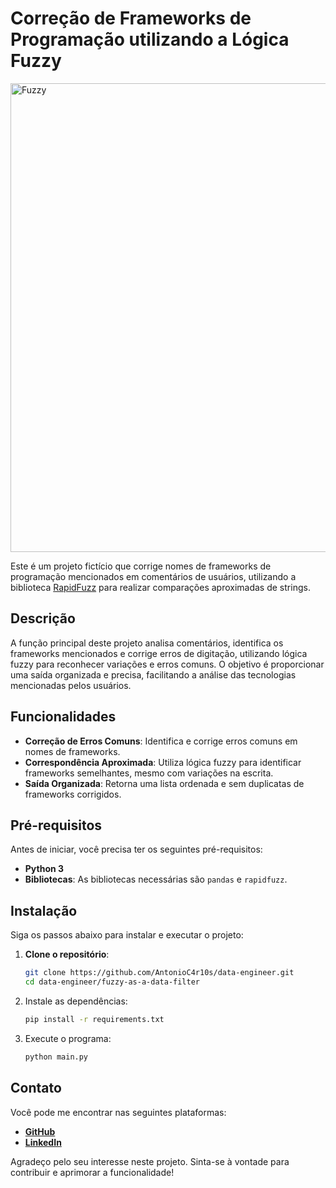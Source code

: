 # Correção de Frameworks de Programação utilizando a Lógica Fuzzy
<img src="https://tse2.mm.bing.net/th?id=OIG3.fQu5AIHsTHBrls6pFlfT&pid=ImgGn" alt="Fuzzy" width="1000" height="750">

Este é um projeto fictício que corrige nomes de frameworks de programação mencionados em comentários de usuários, utilizando a biblioteca [RapidFuzz](https://pypi.org/project/RapidFuzz/) para realizar comparações aproximadas de strings.

## Descrição

A função principal deste projeto analisa comentários, identifica os frameworks mencionados e corrige erros de digitação, utilizando lógica fuzzy para reconhecer variações e erros comuns. O objetivo é proporcionar uma saída organizada e precisa, facilitando a análise das tecnologias mencionadas pelos usuários.

## Funcionalidades

- **Correção de Erros Comuns**: Identifica e corrige erros comuns em nomes de frameworks.
- **Correspondência Aproximada**: Utiliza lógica fuzzy para identificar frameworks semelhantes, mesmo com variações na escrita.
- **Saída Organizada**: Retorna uma lista ordenada e sem duplicatas de frameworks corrigidos.

## Pré-requisitos

Antes de iniciar, você precisa ter os seguintes pré-requisitos:

- **Python 3**
- **Bibliotecas**: As bibliotecas necessárias são `pandas` e `rapidfuzz`.

## Instalação

Siga os passos abaixo para instalar e executar o projeto:

1. **Clone o repositório**:
   ```bash
   git clone https://github.com/AntonioC4r10s/data-engineer.git
   cd data-engineer/fuzzy-as-a-data-filter
   ```
2. Instale as dependências:
    ```bash
    pip install -r requirements.txt
    ```

3. Execute o programa:
    ```bash
    python main.py
    ```
## Contato
Você pode me encontrar nas seguintes plataformas:
- [**GitHub**](github.com/AntonioC4r10s)
- [**LinkedIn**](https://www.linkedin.com/in/antoniojuniortec/)

Agradeço pelo seu interesse neste projeto. Sinta-se à vontade para contribuir e aprimorar a funcionalidade!
